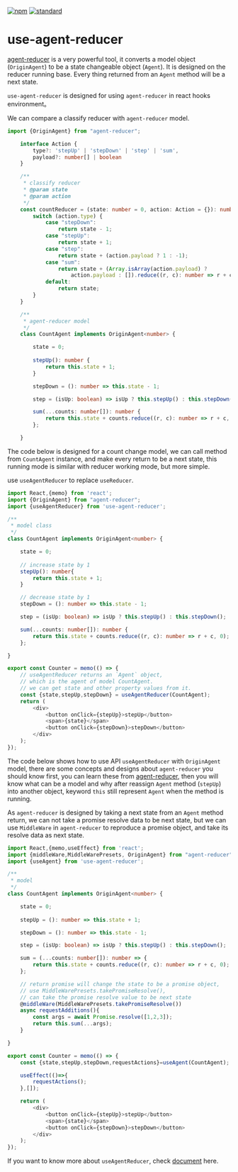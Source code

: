 [![npm][npm-image]][npm-url]
[![standard][standard-image]][standard-url]

[npm-image]: https://img.shields.io/npm/v/use-agent-reducer.svg?style=flat-square
[npm-url]: https://www.npmjs.com/package/use-agent-reducer
[standard-image]: https://img.shields.io/badge/code%20style-standard-brightgreen.svg?style=flat-square
[standard-url]: http://npm.im/standard

# use-agent-reducer

[agent-reducer](https://www.npmjs.com/package/agent-reducer) is a very powerful tool, it converts a model object (`OriginAgent`) to be a state changeable object (`Agent`). It is designed on the reducer running base. Every thing returned from an `Agent` method will be a next state.

`use-agent-reducer` is designed for using `agent-reducer` in react hooks environment。

We can compare a classify reducer with `agent-reducer` model.

```typescript
import {OriginAgent} from "agent-reducer";

    interface Action {
        type?: 'stepUp' | 'stepDown' | 'step' | 'sum',
        payload?: number[] | boolean
    }

    /**
     * classify reducer
     * @param state
     * @param action
     */
    const countReducer = (state: number = 0, action: Action = {}): number => {
        switch (action.type) {
            case "stepDown":
                return state - 1;
            case "stepUp":
                return state + 1;
            case "step":
                return state + (action.payload ? 1 : -1);
            case "sum":
                return state + (Array.isArray(action.payload) ?
                    action.payload : []).reduce((r, c): number => r + c, 0);
            default:
                return state;
        }
    }

    /**
     * agent-reducer model
     */
    class CountAgent implements OriginAgent<number> {

        state = 0;
        
        stepUp(): number { 
            return this.state + 1;
        }

        stepDown = (): number => this.state - 1;

        step = (isUp: boolean) => isUp ? this.stepUp() : this.stepDown();

        sum(...counts: number[]): number {
            return this.state + counts.reduce((r, c): number => r + c, 0);
        };

    }
```

The code below is designed for a count change model, we can call method from `CountAgent` instance, and make every return to be a next state, this running mode is similar with reducer working mode, but more simple.


use `useAgentReducer` to replace `useReducer`.

```typescript
import React,{memo} from 'react';
import {OriginAgent} from "agent-reducer";
import {useAgentReducer} from 'use-agent-reducer';

/**
 * model class
 */
class CountAgent implements OriginAgent<number> {

    state = 0;
        
    // increase state by 1
    stepUp(): number{ 
        return this.state + 1;
    }

    // decrease state by 1
    stepDown = (): number => this.state - 1;

    step = (isUp: boolean) => isUp ? this.stepUp() : this.stepDown();

    sum(...counts: number[]): number {
        return this.state + counts.reduce((r, c): number => r + c, 0);
    };

}

export const Counter = memo(() => {
    // useAgentReducer returns an `Agent` object,
    // which is the agent of model CountAgent.
    // we can get state and other property values from it.
    const {state,stepUp,stepDown} = useAgentReducer(CountAgent);
    return (
        <div>
            <button onClick={stepUp}>stepUp</button>
            <span>{state}</span>
            <button onClick={stepDown}>stepDown</button>
        </div>
    );
});
```

The code below shows how to use API `useAgentReducer` with `OriginAgent` model, there are some concepts and designs about `agent-reducer` you should know first, you can learn these from [agent-reducer](https://github.com/filefoxper/agent-reducer/blob/master/documents/en/index.md), then you will know what can be a model and why after reassign `Agent` method (`stepUp`) into another object, keyword `this` still represent `Agent` when the method is running.

As `agent-reducer` is designed by taking a next state from an `Agent` method return, we can not take a promise resolve data to be next state, but we can use `MiddleWare` in `agent-reducer` to reproduce a promise object, and take its resolve data as next state.

```typescript
import React,{memo,useEffect} from 'react';
import {middleWare,MiddleWarePresets, OriginAgent} from "agent-reducer";
import {useAgent} from 'use-agent-reducer';

/**
 * model
 */
class CountAgent implements OriginAgent<number> {

    state = 0;
        
    stepUp = (): number => this.state + 1;

    stepDown = (): number => this.state - 1;

    step = (isUp: boolean) => isUp ? this.stepUp() : this.stepDown();

    sum = (...counts: number[]): number => {
        return this.state + counts.reduce((r, c): number => r + c, 0);
    };

    // return promise will change the state to be a promise object,
    // use MiddleWarePresets.takePromiseResolve(),
    // can take the promise resolve value to be next state
    @middleWare(MiddleWarePresets.takePromiseResolve())
    async requestAdditions(){
        const args = await Promise.resolve([1,2,3]);
        return this.sum(...args);
    }

}

export const Counter = memo(() => {
    const {state,stepUp,stepDown,requestActions}=useAgent(CountAgent);

    useEffect(()=>{
        requestActions();
    },[]);

    return (
        <div>
            <button onClick={stepUp}>stepUp</button>
            <span>{state}</span>
            <button onClick={stepDown}>stepDown</button>
        </div>
    );
});
```
If you want to know more about `useAgentReducer`, check [document](https://filefoxper.github.io/use-agent-reducer/#/) here.